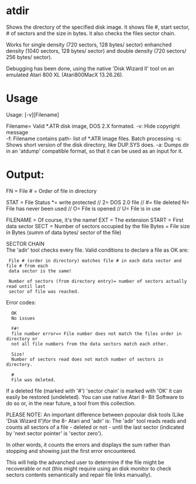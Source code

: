 atdir
=====
Shows the directory of the specified disk image. It shows file #, start sector, # of sectors
and the size in bytes. it also checks the files sector chain.

Works for single density (720 sectors, 128 bytes/ sector) enhanched density (1040 sectors, 128
bytes/ sector) and double density (720 sectors/ 256 bytes/ sector). 

Debugging has been done, using the native 'Disk Wizard II' tool on an emulated Atari 800 XL (Atari800MacX 13.26.26).

Usage
=====
Usage: [-v][Filename]

Filename=	Valid *.ATR disk image, DOS 2.X formated. 
-v:		Hide copyright message	  	
-f:		Filename contains path- list of *.ATR image files. Batch processing
-s:		Shows short version of the disk directory, like DUP.SYS does. 
-a:		Dumps dir in an 'atdump' compatible format, so that it can be used as an input for it.

Output:
=======

FN		 = File # = Order of file in directory

STAT	    	 = File Status *= write protected // 2= DOS 2.0 file // #= file deleted 
		   N= File has never been used // O= File is opened // U= File is in use

FILENAME    	 = Of course, it's the name!
EXT		 = The extension
START	      	 = First data sector
SECT	    	 = Number of sectors occupied by the file
Bytes	    	 = File size in Bytes (summ of data bytes/ sector of the file)

SECTOR CHAIN 	 
The 'adir' tool checks every file. Valid conditions to declare a file as OK are:

     File # (order in directory) matches file # in each data sector and file # from each
     data sector is the same!

     Number of sectors (from directory entry)= number of sectors actually read until last
     sector of file was reached.

Error codes:
     
      OK  
      No issues
      
      F#! 
      file number error=> File number does not match the files order in directory or
      not all file numbers from the data sectors match each other.

      Size! 
      Number of sectors read does not match number of sectors in directory.

      #
      File was deleted.

If a deleted file (marked with '#') 'sector chain' is marked with 'OK' it can easily be restored 
(undeleted). You can use native Atari 8- Bit Software to do so or, in the near future, a tool from
this collection.  

PLEASE NOTE: An important difference between popoular disk tools (Like 'Disk Wizard II')for the 8- Atari 
and 'adir' is: The 'adir' tool  reads reads and counts all sectors of a file - deleted or not - 
until the last sector (indicated by 'next sector pointer' is 'sector zero'). 

In other words, it counts the errors and displays the sum rather than stopping and showing just the 
first error encountered.

This will help the advanched user to determine if the file might be recoverable
or not (this might require using an disk monitor to check sectors contents semantically
and repair file links manually).




      

        

